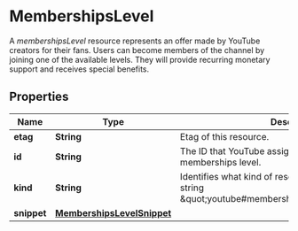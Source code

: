 

# MembershipsLevel

A *membershipsLevel* resource represents an offer made by YouTube creators for their fans. Users can become members of the channel by joining one of the available levels. They will provide recurring monetary support and receives special benefits.

## Properties

Name | Type | Description | Notes
------------ | ------------- | ------------- | -------------
**etag** | **String** | Etag of this resource. |  [optional]
**id** | **String** | The ID that YouTube assigns to uniquely identify the memberships level. |  [optional]
**kind** | **String** | Identifies what kind of resource this is. Value: the fixed string \&quot;youtube#membershipsLevelListResponse\&quot;. |  [optional]
**snippet** | [**MembershipsLevelSnippet**](MembershipsLevelSnippet.md) |  |  [optional]



